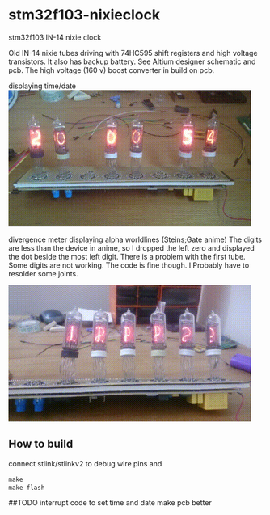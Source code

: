 # stm32f103-nixieclock
stm32f103 IN-14 nixie clock

Old IN-14 nixie tubes driving with 74HC595 shift registers 
and high voltage transistors. It also has backup battery. 
See Altium designer schematic and pcb. The high voltage (160 v) 
boost converter in build on pcb.

displaying time/date
![nixieclock](nixieclock.gif)

divergence meter displaying alpha worldlines (Steins;Gate anime)
The digits are less than the device in anime, so I dropped the left zero
and displayed the dot beside the most left digit. There is a problem with 
the first tube. Some digits are not working. The code is fine though.
I Probably have to resolder some joints.

![divergence-meter](divergence-meter.gif)


## How to build
connect stlink/stlinkv2 to debug wire pins and
```
make
make flash
```

##TODO
interrupt code to set time and date
make pcb better
